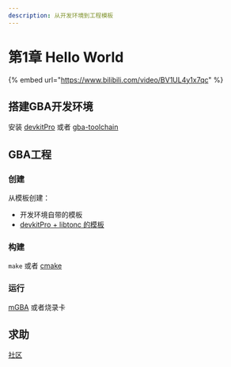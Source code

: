 ```yaml
---
description: 从开发环境到工程模板
---
```


# 第1章 Hello World

{% embed url="https://www.bilibili.com/video/BV1UL4y1x7qc" %}

## 搭建GBA开发环境

安装 [devkitPro](https://devkitpro.org/wiki/Getting\_Started) 或者 [gba-toolchain](https://github.com/felixjones/gba-toolchain)

## GBA工程

### 创建

从模板创建：

* 开发环境自带的模板
* [devkitPro + libtonc 的模板](https://github.com/exelotl/libtonc-template)

### 构建

`make` 或者 [cmake](https://cmake.org/cmake/help/latest/)

### 运行

[mGBA](http://mgba.io) 或者烧录卡

## 求助

[社区](https://discord.io/gbadev)
